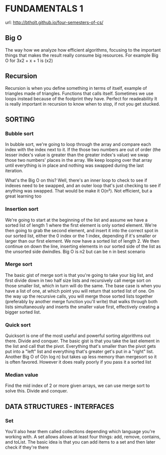 # FUNDAMENTALS 1

url: http://btholt.github.io/four-semesters-of-cs/

## Big O

The way how we analyze how efficient algorithms, focusing to the important things that makes the result really consume big resources. For example Big O for 3x2 + x + 1 is (x2)

## Recursion

Recursion is when you define something in terms of itself, example of triangles made of triangles.
Functions that calls itself. Sometimes we use loops instead because of the footprint they have. Perfect for readeability
It is really important in recursion to know when to stop, if not you get stucked.

## SORTING

### Bubble sort

In bubble sort, we're going to loop through the array and compare each index with the index next to it. If the those two numbers are out of order (the lesser index's value is greater than the greater index's value) we swap those two numbers' places in the array. We keep looping over that array until everything is in place and nothing was swapped during the last iteration.

What's the Big O on this? Well, there's an inner loop to check to see if indexes need to be swapped, and an outer loop that's just checking to see if anything was swapped. That would be make it O(n²). Not efficient, but a great learning too

### Insertion sort

We're going to start at the beginning of the list and assume we have a sorted list of length 1 where the first element is only sorted element. We're then going to grab the second element, and insert it into the correct spot in our sorted list, either the 0 index or the 1 index, depending if it's smaller or larger than our first element. We now have a sorted list of length 2. We then continue on down the line, inserting elements in our sorted side of the list as the unsorted side dwindles.
Big O is n2 but can be n in best scenario

### Merge sort

The basic gist of merge sort is that you're going to take your big list, and first divide down in two half size lists and recursively call merge sort on those smaller list, which in turn will do the same. The base case is when you have a list of one, at which point you will return that sorted list of one. On the way up the recursive calls, you will merge those sorted lists together (preferably by another merge function you'll write) that walks through both lists simultaneously and inserts the smaller value first, effectively creating a bigger sorted list.

### Quick sort

Quicksort is one of the most useful and powerful sorting algorithms out there. Divide and conquer. The basic gist is that you take the last element in the list and call that the pivot. Everything that's smaller than the pivot gets put into a "left" list and everything that's greater get's put in a "right" list. Another Big O of O(n log n) but takes up less memory than mergesort so it is often favored. However it does really poorly if you pass it a sorted list

### Median value

Find the mid index of 2 or more given arrays, we can use merge sort to solve this. Divide and conquer.

## DATA STRUCTURES - INTERFACES

### Set

You'll also hear them called collections depending which language you're working with. A set allows allows at least four things: add, remove, contains, and toList. The basic idea is that you can add items to a set and then later check if they're there
